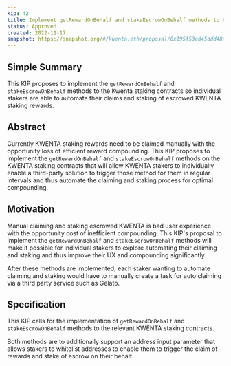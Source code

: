 ```yaml
---
kip: 42
title: Implement getRewardOnBehalf and stakeEscrowOnBehalf methods to KWENTA staking contracts
status: Approved
created: 2022-11-17
snapshot: https://snapshot.org/#/kwenta.eth/proposal/0x195f53ed45ddd48fef6d13f123ded0e40a587a6c558c41270d2af87705ce5cff
---
```


## Simple Summary

This KIP proposes to implement the `getRewardOnBehalf` and `stakeEscrowOnBehalf` methods to the Kwenta staking contracts so individual stakers are able to automate their claims and staking of escrowed KWENTA staking rewards.

## Abstract

Currently KWENTA staking rewards need to be claimed manually with the opportunity loss of efficient reward compounding. This KIP proposes to implement the `getRewardOnBehalf` and `stakeEscrowOnBehalf` methods on the KWENTA staking contracts that will allow KWENTA stakers to individually enable a third-party solution to trigger those method for them in regular intervals and thus automate the claiming and staking process for optimal compounding.

## Motivation

Manual claiming and staking escrowed KWENTA is bad user experience with the opportunity cost of inefficient compounding. This KIP's proposal to implement the `getRewardOnBehalf` and `stakeEscrowOnBehalf` methods will make it possible for individual stakers to explore automating their claiming and staking and thus improve their UX and compounding significantly.

After these methods are implemented, each staker wanting to automate claiming and staking would have to manually create a task for auto claiming via a third party service such as Gelato.

## Specification

This KIP calls for the implementation of `getRewardOnBehalf` and `stakeEscrowOnBehalf` methods to the relevant KWENTA staking contracts.

Both methods are to additionally support an address input parameter that allows stakers to whitelist addresses to enable them to trigger the claim of rewards and stake of escrow on their behalf.
